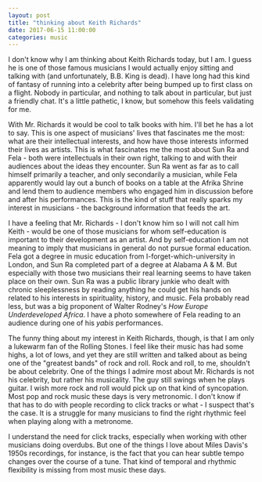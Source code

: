 ```yaml
---
layout: post
title: "thinking about Keith Richards"
date: 2017-06-15 11:00:00
categories: music
---
```


I don't know why I am thinking about Keith Richards today, but I am. I guess he is one of those famous musicians I would actually enjoy sitting and talking with (and unfortunately, B.B. King is dead). I have long had this kind of fantasy of running into a celebrity after being bumped up to first class on a flight. Nobody in particular, and nothing to talk about in particular, but just a friendly chat. It's a little pathetic, I know, but somehow this feels validating for me.

With Mr. Richards it would be cool to talk books with him. I'll bet he has a lot to say. This is one aspect of musicians' lives that fascinates me the most: what are their intellectual interests, and how have those interests informed their lives as artists. This is what fascinates me the most about Sun Ra and Fela - both were intellectuals in their own right, talking to and with their audiences about the ideas they encounter. Sun Ra went as far as to call himself primarily a teacher, and only secondarily a musician, while Fela apparently would lay out a bunch of books on a table at the Afrika Shrine and lend them to audience members who engaged him in discussion before and after his performances. This is the kind of stuff that really sparks my interest in musicians - the background information that feeds the art.

I have a feeling that Mr. Richards  - I don't know him so I will not call him Keith - would be one of those musicians for whom self-education is important to their development as an artist. And by self-education I am not meaning to imply that musicians in general do not pursue formal education. Fela got a degree in music education from I-forget-which-university in London, and Sun Ra completed part of a degree at Alabama A & M. But especially with those two musicians their real learning seems to have taken place on their own. Sun Ra was a public library junkie who dealt with chronic sleeplessness by reading anything he could get his hands on related to his interests in spirituality, history, and music. Fela probably read less, but was a big proponent of Walter Rodney's *How Europe Underdeveloped Africa*. I have a photo somewhere of Fela reading to an audience during one of his *yabis* performances.

The funny thing about my interest in Keith Richards, though, is that I am only a lukewarm fan of the Rolling Stones. I feel like their music has had some highs, a lot of lows, and yet they are still written and talked about as being one of the "greatest bands" of rock and roll. Rock and roll, to me, shouldn't be about celebrity. One of the things I admire most about Mr. Richards is not his celebrity, but rather his musicality. The guy still swings when he plays guitar. I wish more rock and roll would pick up on that kind of syncopation. Most pop and rock music these days is very metronomic. I don't know if that has to do with people recording to click tracks or what - I suspect that's the case. It is a struggle for many musicians to find the right rhythmic feel when playing along with a metronome.

I understand the need for click tracks, especially when working with other musicians doing overdubs. But one of the things I love about Miles Davis's 1950s recordings, for instance, is the fact that you can hear subtle tempo changes over the course of a tune. That kind of temporal and rhythmic flexibility is missing from most music these days.
